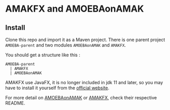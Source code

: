 # AMAKFX and AMOEBAonAMAK 

## Install
Clone this repo and import it as a Maven project.
There is one parent project `AMOEBA-parent` and two modules `AMOEBAonAMAK` and `AMAKFX`.

You should get a structure like this :
```
AMOEBA-parent
  | AMAKFX
  | AMOEBAonAMAK
```

AMAKFX use JavaFX, it is no longer included in jdk 11 and later, so you may have to install it yourself from the [official website](https://openjfx.io/).

For more detail on [AMOEBAonAMAK](AMOEBAonAMAK/README.md) or [AMAKFX](AMAKFX/README.md), check their respective README.

